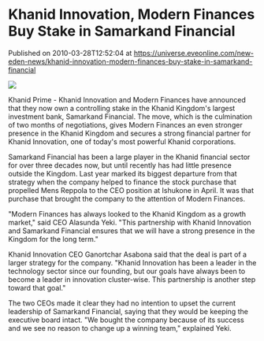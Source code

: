 # Khanid Innovation, Modern Finances Buy Stake in Samarkand Financial
Published on 2010-03-28T12:52:04 at https://universe.eveonline.com/new-eden-news/khanid-innovation-modern-finances-buy-stake-in-samarkand-financial

![](http://www.eve-mercury.net/images/mercurybanner.png)  
  
Khanid Prime - Khanid Innovation and Modern Finances have announced that they now own a controlling stake in the Khanid Kingdom's largest investment bank, Samarkand Financial. The move, which is the culmination of two months of negotiations, gives Modern Finances an even stronger presence in the Khanid Kingdom and secures a strong financial partner for Khanid Innovation, one of today's most powerful Khanid corporations.

Samarkand Financial has been a large player in the Khanid financial sector for over three decades now, but until recently has had little presence outside the Kingdom. Last year marked its biggest departure from that strategy when the company helped to finance the stock purchase that propelled Mens Reppola to the CEO position at Ishukone in April.  It was that purchase that brought the company to the attention of Modern Finances.

"Modern Finances has always looked to the Khanid Kingdom as a growth market," said CEO Alasunda Yeki. "This partnership with Khanid Innovation and Samarkand Financial ensures that we will have a strong presence in the Kingdom for the long term."

Khanid Innovation CEO Ganortchar Asabona said that the deal is part of a larger strategy for the company. "Khanid Innovation has been a leader in the technology sector since our founding, but our goals have always been to become a leader in innovation cluster-wise. This partnership is another step toward that goal."

The two CEOs made it clear they had no intention to upset the current leadership of Samarkand Financial, saying that they would be keeping the executive board intact. "We bought the company because of its success and we see no reason to change up a winning team," explained Yeki.
